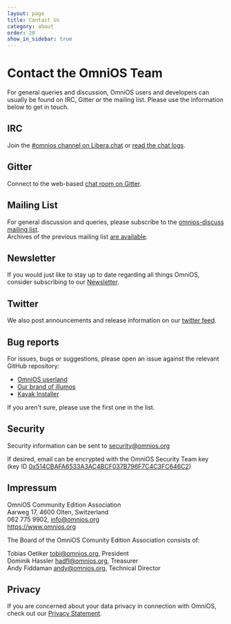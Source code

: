 ```yaml
---
layout: page
title: Contact Us
category: about
order: 20
show_in_sidebar: true
---
```


# Contact the OmniOS Team

For general queries and discussion, OmniOS users and developers can usually be
found on IRC, Gitter or the mailing list. Please use the information below
to get in touch.

## <i class="fal fa-hashtag"></i> IRC

Join the [#omnios channel on Libera.chat](https://web.libera.chat/#omnios)
or [read the chat logs](https://log.omnios.org/).

## <i class="fal fa-comments"></i> Gitter

Connect to the web-based [chat room on Gitter](https://gitter.im/omniosorg/Lobby).

## <i class="fal fa-quote-right"></i> Mailing List

For general discussion and queries, please subscribe to the
[omnios-discuss mailing list](https://illumos.topicbox.com/groups/omnios-discuss).  
Archives of the previous mailing list
[are available](https://omnios.org/ml-archive/).

## <i class="fal fa-newspaper"></i> Newsletter

If you would just like to stay up to date regarding all things OmniOS,
consider subscribing to our [Newsletter](https://list.omnios.org/subscription/form).

## <i class="fab fa-twitter"></i> Twitter

We also post announcements and release information on our
[twitter feed](https://twitter.com/omniosce).

## <i class="fal fa-bug"></i> Bug reports

For issues, bugs or suggestions, please open an issue against the relevant
GitHub repository:

* [OmniOS userland](https://github.com/omniosorg/omnios-build/issues/new)
* [Our brand of illumos](https://github.com/omniosorg/illumos-omnios/issues/new)
* [Kayak Installer](https://github.com/omniosorg/kayak/issues/new)

If you aren't sure, please use the first one in the list.

## <i class="fal fa-shield-alt"></i> Security

Security information can be sent to <security@omnios.org>

If desired, email can be encrypted with the OmniOS Security Team key
<br>
(key ID
[0x514CBAFA6533A3AC4BCF037B796F7C4C3FC646C2](https://sks-keyservers.net/pks/lookup?op=get&search=0x514CBAFA6533A3AC4BCF037B796F7C4C3FC646C2))

## <i class="fal fa-building"></i> Impressum

OmniOS Community Edition Association<br/>
Aarweg 17, 4600 Olten, Switzerland <br/>
062 775 9902, info@omnios.org<br/>
<https://www.omnios.org>

The Board of the OmniOS Comunity Edition Association consists of:

Tobias Oetiker <tobi@omnios.org>, President<br/>
Dominik Hassler <hadfl@omnios.org>, Treasurer<br/>
Andy Fiddaman <andy@omnios.org>, Technical Director

## <i class="fal fa-badge-check"></i> Privacy

If you are concerned about your data privacy in connection with OmniOS,
check out our [Privacy Statement](privacy.html).
